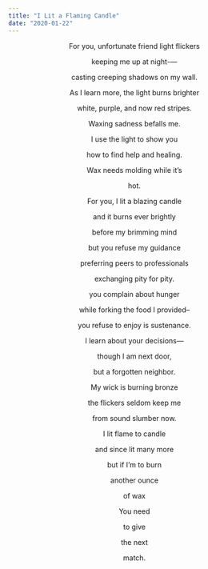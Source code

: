 ```yaml
---
title: "I Lit a Flaming Candle"
date: "2020-01-22"
---
```


<center>
For you, unfortunate friend light flickers

keeping me up at night-—

casting creeping shadows on my wall.

As I learn more, the light burns brighter

white, purple, and now red stripes.

Waxing sadness befalls me.

I use the light to show you

how to find help and healing.

Wax needs molding while it’s

hot.

For you, I lit a blazing candle

and it burns ever brightly

before my brimming mind

but you refuse my guidance

preferring peers to professionals

exchanging pity for pity.

you complain about hunger

while forking the food I provided–

you refuse to enjoy is sustenance.

I learn about your decisions—

though I am next door,

but a forgotten neighbor.

My wick is burning bronze

the flickers seldom keep me

from sound slumber now.

I lit flame to candle

and since lit many more

but if I’m to burn

 another ounce

 of wax

You need

to give

the next

match.
</center>